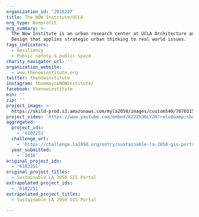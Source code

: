 ```yaml
---
organization_id: '2016227'
title: The NOW Institute/UCLA
org_type: Nonprofit
org_summary: >-
  The Now Institute is an urban research center at UCLA Architecture and Urban
  Design that applies strategic urban thinking to real world issues.
tags_indicators:
  - Resiliency
  - Public safety & public space
charity_navigator_url: ''
organization_website:
  - www.thenowinstitute.org
twitter: thenowinstitute
instagram: thommayneNOWinstitute/
facebook: thenowinstitute
ein: ''
zip: ''
project_image: >-
  https://skild-prod.s3.amazonaws.com/myla2050/images/custom540/7070315265741-team91.png
project_video: 'https://www.youtube.com/embed/622Zh36LYZ0?rel=0&amp;showinfo=0'
aggregated:
  project_ids:
    - '6102251'
  challenge_url:
    - 'https://challenge.la2050.org/entry/sustainable-la-2050-gis-portal'
  year_submitted:
    - '2016'
original_project_ids:
  - '6102251'
original_project_titles:
  - Sustainable LA 2050 GIS Portal
extrapolated_project_ids:
  - '6102251'
extrapolated_project_titles:
  - Sustainable LA 2050 GIS Portal

---
```

